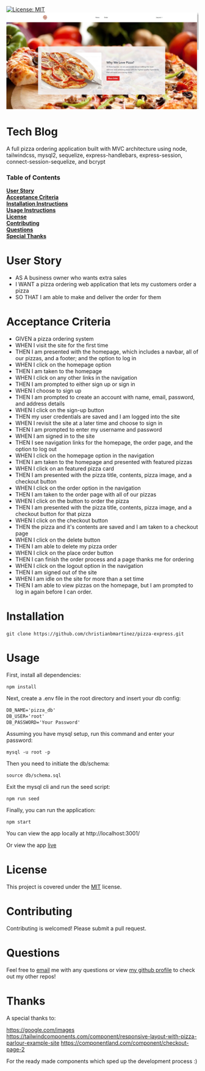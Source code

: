 [![License: MIT](https://img.shields.io/badge/License-MIT-blue.svg)](https://opensource.org/licenses/MIT)
![alt text](https://github.com/christianbmartinez/pizza-express/blob/main/public/assets/img/pizza-express.jpg)

# Tech Blog

A full pizza ordering application built with MVC architecture using node, tailwindcss, mysql2, sequelize, express-handlebars, express-session, connect-session-sequelize, and bcrypt

### Table of Contents

**[User Story](#user-story)**<br>
**[Acceptance Criteria](#acceptance-criteria)**<br>
**[Installation Instructions](#installation)**<br>
**[Usage Instructions](#usage)**<br>
**[License](#license)**<br>
**[Contributing](#contributing)**<br>
**[Questions](#questions)**<br>
**[Special Thanks](#thanks)**<br>

# User Story

- AS A business owner who wants extra sales
- I WANT a pizza ordering web application that lets my customers order a pizza
- SO THAT I am able to make and deliver the order for them

# Acceptance Criteria

- GIVEN a pizza ordering system
- WHEN I visit the site for the first time
- THEN I am presented with the homepage, which includes a navbar, all of our pizzas, and a footer; and the option to log in
- WHEN I click on the homepage option
- THEN I am taken to the homepage
- WHEN I click on any other links in the navigation
- THEN I am prompted to either sign up or sign in
- WHEN I choose to sign up
- THEN I am prompted to create an account with name, email, password, and address details
- WHEN I click on the sign-up button
- THEN my user credentials are saved and I am logged into the site
- WHEN I revisit the site at a later time and choose to sign in
- THEN I am prompted to enter my username and password
- WHEN I am signed in to the site
- THEN I see navigation links for the homepage, the order page, and the option to log out
- WHEN I click on the homepage option in the navigation
- THEN I am taken to the homepage and presented with featured pizzas
- WHEN I click on an featured pizza card
- THEN I am presented with the pizza title, contents, pizza image, and a checkout button
- WHEN I click on the order option in the navigation
- THEN I am taken to the order page with all of our pizzas
- WHEN I click on the button to order the pizza
- THEN I am presented with the pizza title, contents, pizza image, and a checkout button for that pizza
- WHEN I click on the checkout button
- THEN the pizza and it's contents are saved and I am taken to a checkout page
- WHEN I click on the delete button
- THEN I am able to delete my pizza order
- WHEN I click on the place order button
- THEN I can finish the order process and a page thanks me for ordering
- WHEN I click on the logout option in the navigation
- THEN I am signed out of the site
- WHEN I am idle on the site for more than a set time
- THEN I am able to view pizzas on the homepage, but I am prompted to log in again before I can order.

# Installation

`git clone https://github.com/christianbmartinez/pizza-express.git`

# Usage

First, install all dependencies:

```
npm install
```

Next, create a .env file in the root directory and insert your db config:

```
DB_NAME='pizza_db'
DB_USER='root'
DB_PASSWORD='Your Password'
```

Assuming you have mysql setup, run this command and enter your password:

```
mysql -u root -p
```

Then you need to initiate the db/schema:

```
source db/schema.sql
```

Exit the mysql cli and run the seed script:

```
npm run seed
```

Finally, you can run the application:

```
npm start
```

You can view the app locally at http://localhost:3001/

Or view the app [live](https://nameless-river-58365-d5c2867a5c56.herokuapp.com/)

# License

This project is covered under the [MIT](https://opensource.org/licenses/MIT) license.

# Contributing

Contributing is welcomed! Please submit a pull request.

# Questions

Feel free to [email](mailto:hello@christianbmartinez.com?subject=[GitHub]%20Pizza%20Express) me with any questions or view [my github profile](https://github.com/christianbmartinez) to check out my other repos!

# Thanks

A special thanks to:

https://google.com/images
https://tailwindcomponents.com/component/responsive-layout-with-pizza-parlour-example-site
https://componentland.com/component/checkout-page-2

For the ready made components which sped up the development process :)
